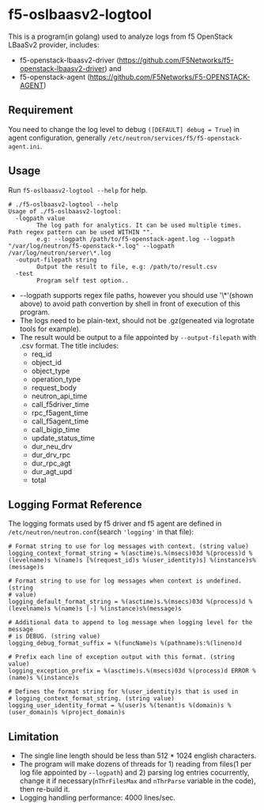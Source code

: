 # f5-oslbaasv2-logtool

This is a program(in golang) used to analyze logs from f5 OpenStack LBaaSv2 provider, includes:
* f5-openstack-lbaasv2-driver (https://github.com/F5Networks/f5-openstack-lbaasv2-driver) and 
* f5-openstack-agent (https://github.com/F5Networks/F5-OPENSTACK-AGENT)

## Requirement

You need to change the log level to debug `([DEFAULT] debug = True`) in agent configuration, generally `/etc/neutron/services/f5/f5-openstack-agent.ini`.

## Usage

Run `f5-oslbaasv2-logtool --help` for help. 
```
# ./f5-oslbaasv2-logtool --help
Usage of ./f5-oslbaasv2-logtool:
  -logpath value
    	The log path for analytics. It can be used multiple times. Path regex pattern can be used WITHIN "".
    	e.g: --logpath /path/to/f5-openstack-agent.log --logpath "/var/log/neutron/f5-openstack-*.log" --logpath /var/log/neutron/server\*.log
  -output-filepath string
    	Output the result to file, e.g: /path/to/result.csv
  -test
    	Program self test option..
```

* --logpath supports regex file paths, however you should use '\\*'(shown above) to avoid path convertion by shell in front of execution of this program.
* The logs need to be plain-text, should not be .gz(geneated via logrotate tools for example).
* The result would be output to a file appointed by `--output-filepath` with .csv format. The title includes:
  * req_id
  * object_id
  * object_type
  * operation_type
  * request_body
  * neutron_api_time
  * call_f5driver_time
  * rpc_f5agent_time
  * call_f5agent_time
  * call_bigip_time
  * update_status_time
  * dur_neu_drv
  * dur_drv_rpc
  * dur_rpc_agt
  * dur_agt_upd
  * total

## Logging Format Reference

The logging formats used by f5 driver and f5 agent are defined in `/etc/neutron/neutron.conf`(search `'logging'` in that file):

```
# Format string to use for log messages with context. (string value)
logging_context_format_string = %(asctime)s.%(msecs)03d %(process)d %(levelname)s %(name)s [%(request_id)s %(user_identity)s] %(instance)s%(message)s

# Format string to use for log messages when context is undefined. (string
# value)
logging_default_format_string = %(asctime)s.%(msecs)03d %(process)d %(levelname)s %(name)s [-] %(instance)s%(message)s

# Additional data to append to log message when logging level for the message
# is DEBUG. (string value)
logging_debug_format_suffix = %(funcName)s %(pathname)s:%(lineno)d

# Prefix each line of exception output with this format. (string value)
logging_exception_prefix = %(asctime)s.%(msecs)03d %(process)d ERROR %(name)s %(instance)s

# Defines the format string for %(user_identity)s that is used in
# logging_context_format_string. (string value)
logging_user_identity_format = %(user)s %(tenant)s %(domain)s %(user_domain)s %(project_domain)s
```

## Limitation

* The single line length should be less than 512 * 1024 english characters.
* The program will make dozens of threads for 1) reading from files(1 per log file appointed by `--logpath`) and 2) parsing log entries cocurrently, change it if necessary(`nThrFilesMax` and `nThrParse` variable in the code), then re-build it.
* Logging handling performance: 4000 lines/sec.